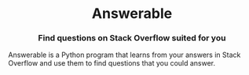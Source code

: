 <h1 align="center">Answerable</h1>

<h3 align="center">Find questions on Stack Overflow suited for you</h3>

Answerable is a Python program that learns from your answers in Stack Overflow and use them to find questions that you could answer.